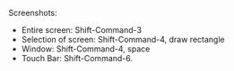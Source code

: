 
Screenshots:

* Entire screen: Shift-Command-3
* Selection of screen: Shift-Command-4, draw rectangle
* Window: Shift-Command-4, space
* Touch Bar: Shift-Command-6.
